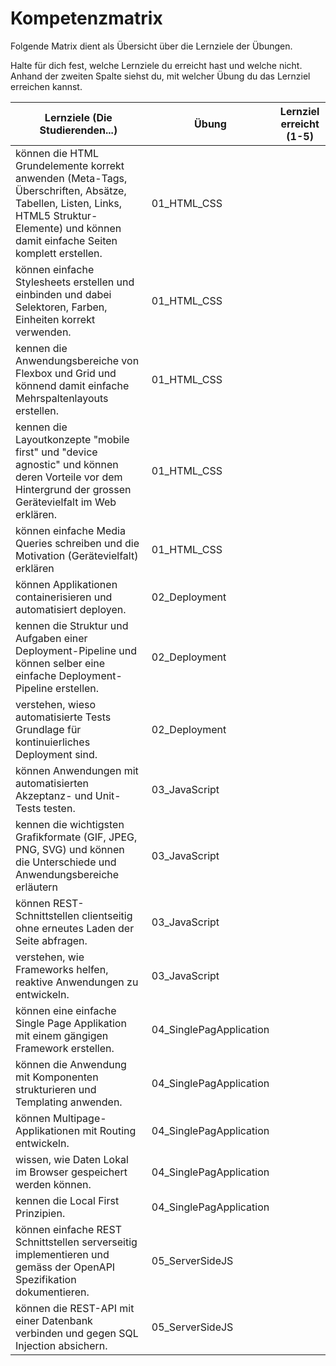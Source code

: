 # Kompetenzmatrix

Folgende Matrix dient als Übersicht über die Lernziele der Übungen.

Halte für dich fest, welche Lernziele du erreicht hast und welche nicht.
Anhand der zweiten Spalte siehst du, mit welcher Übung du das Lernziel erreichen kannst.

| Lernziele (Die Studierenden...)                                                                                                                                                           | Übung                   | Lernziel erreicht (1-5) |
|-------------------------------------------------------------------------------------------------------------------------------------------------------------------------------------------|-------------------------|-------------------------|
| können die HTML Grundelemente korrekt anwenden (Meta-Tags, Überschriften, Absätze, Tabellen, Listen, Links, HTML5 Struktur-Elemente) und können damit einfache Seiten komplett erstellen. | 01_HTML_CSS             |                         |
| können einfache Stylesheets erstellen und einbinden und dabei Selektoren, Farben, Einheiten korrekt verwenden.                                                                            | 01_HTML_CSS             |                         |
| kennen die Anwendungsbereiche von Flexbox und Grid und könnend damit einfache Mehrspaltenlayouts erstellen.                                                                               | 01_HTML_CSS             |                         |
| kennen die Layoutkonzepte "mobile first" und "device agnostic" und können deren Vorteile vor dem Hintergrund der grossen Gerätevielfalt im Web erklären.                                  | 01_HTML_CSS             |                         |
| können einfache Media Queries schreiben und die Motivation (Gerätevielfalt) erklären                                                                                                      | 01_HTML_CSS             |                         |
| können Applikationen containerisieren und automatisiert deployen.                                                                                                                         | 02_Deployment           |                         |
| kennen die Struktur und Aufgaben einer Deployment-Pipeline und können selber eine einfache Deployment-Pipeline erstellen.                                                                 | 02_Deployment           |                         |
| verstehen, wieso automatisierte Tests Grundlage für kontinuierliches Deployment sind.                                                                                                     | 02_Deployment           |                         |
| können Anwendungen mit automatisierten Akzeptanz- und Unit-Tests testen.                                                                                                                  | 03_JavaScript           |                         |
| kennen die wichtigsten Grafikformate (GIF, JPEG, PNG, SVG) und können die Unterschiede und Anwendungsbereiche erläutern                                                                   | 03_JavaScript           |                         |
| können REST-Schnittstellen clientseitig ohne erneutes Laden der Seite abfragen.                                                                                                           | 03_JavaScript           |                         |
| verstehen, wie Frameworks helfen, reaktive Anwendungen zu entwickeln.                                                                                                                     | 03_JavaScript           |                         |
| können eine einfache Single Page Applikation mit einem gängigen Framework erstellen.                                                                                                      | 04_SinglePagApplication |                         |
| können die Anwendung mit Komponenten strukturieren und Templating anwenden.                                                                                                               | 04_SinglePagApplication |                         |
| können Multipage-Applikationen mit Routing entwickeln.                                                                                                                                    | 04_SinglePagApplication |                         |
| wissen, wie Daten Lokal im Browser gespeichert werden können.                                                                                                                             | 04_SinglePagApplication |                         |
| kennen die Local First Prinzipien.                                                                                                                                                        | 04_SinglePagApplication |                         |
| können einfache REST Schnittstellen serverseitig implementieren und gemäss der OpenAPI Spezifikation dokumentieren.                                                                       | 05_ServerSideJS         |                         |
| können die REST-API mit einer Datenbank verbinden und gegen SQL Injection absichern.                                                                                                      | 05_ServerSideJS         |                         |